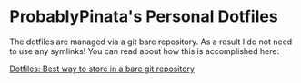 # ProbablyPinata's Personal Dotfiles

The dotfiles are managed via a git bare repository. As a result I do not need to use any symlinks! You can read about how this is accomplished here:

[Dotfiles: Best way to store in a bare git repository ](https://www.atlassian.com/git/tutorials/dotfiles)
